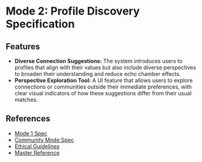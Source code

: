 # Mode 2: Profile Discovery Specification

## Features

- **Diverse Connection Suggestions:** The system introduces users to profiles that align with their values but also include diverse perspectives to broaden their understanding and reduce echo chamber effects.
- **Perspective Exploration Tool:** A UI feature that allows users to explore connections or communities outside their immediate preferences, with clear visual indicators of how these suggestions differ from their usual matches.

## References
- [Mode 1 Spec](../narrative_onboarding_mode/mode1_narrative_onboarding_spec.md)
- [Community Mode Spec](../community_mode/community_mode_spec.md)
- [Ethical Guidelines](../../../core/ethics/ethical_guidelines.md)
- [Master Reference](../../../core/master_reference.md)
